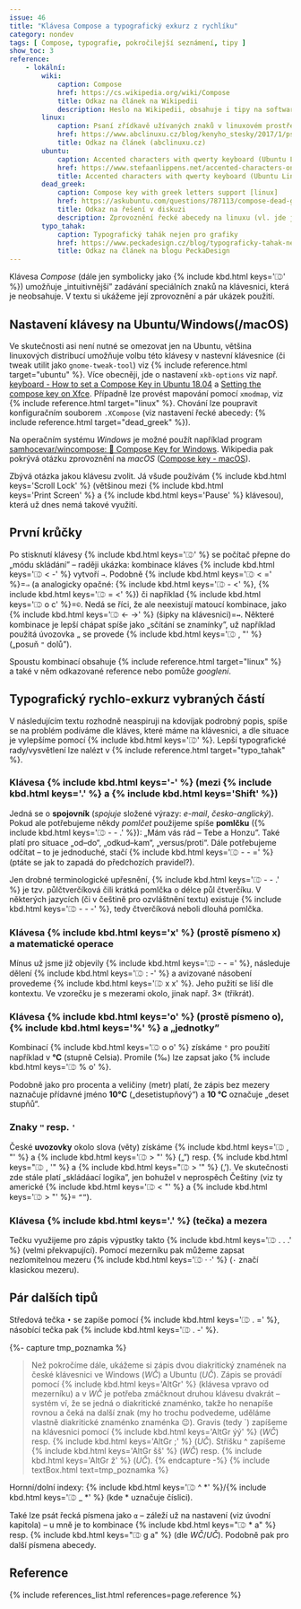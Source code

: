 ```yaml
---
issue: 46
title: "Klávesa Compose a typografický exkurz z rychlíku"
category: nondev
tags: [ Compose, typografie, pokročilejší seznámení, tipy ]
show_toc: 3
reference:
    - lokální:
        wiki:
            caption: Compose
            href: https://cs.wikipedia.org/wiki/Compose
            title: Odkaz na článek na Wikipedii
            description: Heslo na Wikipedii, obsahuje i tipy na software a pár ukázek použití (víc infomací lze dále získat přepnutím na anglickou verzi).
        linux:
            caption: Psaní zřídkavě užívaných znaků v linuxovém prostředí
            href: https://www.abclinuxu.cz/blog/kenyho_stesky/2017/1/psani-zridkave-uzivanych-znaku-v-linuxovem-prostredi
            title: Odkaz na článek (abclinuxu.cz)
        ubuntu:
            caption: Accented characters with qwerty keyboard (Ubuntu Linux)
            href: https://www.stefaanlippens.net/accented-characters-on-qwerty-keyboard/
            title: Accented characters with qwerty keyboard (Ubuntu Linux)
        dead_greek:
            caption: Compose key with greek letters support [linux]
            href: https://askubuntu.com/questions/787113/compose-dead-greek-with-compose-key#877344
            title: Odkaz na řešení v diskuzi
            description: Zprovoznění řecké abecedy na linuxu (vl. jde jen o soubor `.XCompose` viz např. [GitHub/ryukinix/dotfiles/.XCompose](https://raw.githubusercontent.com/ryukinix/dotfiles/master/.XCompose))
        typo_tahak:
            caption: Typografický tahák nejen pro grafiky
            href: https://www.peckadesign.cz/blog/typograficky-tahak-nejen-pro-grafiky?utm_source=twitter&utm_medium=wall&utm_campaign=typograficky-tahak-nejen-pro-grafiky
            title: Odkaz na článek na blogu PeckaDesign
---
```


Klávesa *Compose* (dále jen symbolicky jako {% include kbd.html keys='⎄' %}) umožňuje „intuitivnější” zadávání speciálních znaků na klávesnici, která je neobsahuje. V textu si ukážeme její zprovoznění a pár ukázek použití.

<!--more-->

## Nastavení klávesy na Ubuntu/Windows(/macOS)
Ve skutečnosti asi není nutné se omezovat jen na Ubuntu, většina linuxových distribucí umožňuje volbu této klávesy v nastevní klávesnice (či tweak utilit jako `gnome-tweak-tool`) viz {% include reference.html target="ubuntu" %}. Více obecněji, jde o nastavení `xkb-options` viz např. [keyboard - How to set a Compose Key in Ubuntu 18.04](https://askubuntu.com/questions/1028957/how-to-set-a-compose-key-in-ubuntu-18-04/1152027#1152027 "Dotaz na Ask Ubuntu") a [Setting the compose key on Xfce](https://www.setphaserstostun.org/posts/setting-the-compose-key-on-xfce/ "Článek na Just another blog"). Případně lze provést mapování pomocí `xmodmap`, viz {% include reference.html target="linux" %}. Chování lze poupravit konfiguračním souborem `.XCompose` (viz nastavení řecké abecedy: {% include reference.html target="dead_greek" %}).

Na operačním systému *Windows* je možné použít například program [samhocevar/wincompose: 🔣 Compose Key for Windows](https://github.com/SamHocevar/wincompose "Github repozitář programu WinCompose"). Wikipedia pak pokrývá otázku zprovoznění na *macOS* ([Compose key - macOS](https://en.wikipedia.org/wiki/Compose_key#macOS)).

Zbývá otázka jakou klávesu zvolit. Já všude používám {% include kbd.html keys='Scroll Lock' %} (většinou mezi {% include kbd.html keys='Print Screen' %} a {% include kbd.html keys='Pause' %} klávesou), která už dnes nemá takové využití.

## První krůčky
Po stisknutí klávesy {% include kbd.html keys='⎄' %} se počítač přepne do „módu skládání” – raději ukázka: kombinace kláves {% include kbd.html keys='⎄ < -' %} vytvoří `→`. Podobně {% include kbd.html keys='⎄ < =' %}=`⇒` (a analogicky opačné: {% include kbd.html keys='⎄ - <' %}, {% include kbd.html keys='⎄ = <' %}) či například {% include kbd.html keys='⎄ o c' %}=`©`. Nedá se říci, že ale neexistují matoucí kombinace, jako {% include kbd.html keys='⎄ ← →' %} (šipky na klávesnici)=`↔`. Některé kombinace je lepší chápat spíše jako „sčítání se znamínky”, už například použitá úvozovka `„` se provede {% include kbd.html keys='⎄ , "' %} („posuň `"` dolů”).

Spoustu kombinací obsahuje {% include reference.html target="linux" %} a také v něm odkazované reference nebo pomůže *googlení*.

## Typografický rychlo-exkurz vybraných částí
V následujícím textu rozhodně neaspiruji na kdovíjak podrobný popis, spíše se na problém podíváme dle kláves, které máme na klávesnici, a dle situace je vylepšíme pomocí {% include kbd.html keys='⎄' %}. Lepší typografické rady/vysvětlení lze nalézt v {% include reference.html target="typo_tahak" %}.

### Klávesa {% include kbd.html keys='-' %} (mezi {% include kbd.html keys='.' %} a {% include kbd.html keys='Shift' %})
Jedná se o **spojovník** (*spojuje* složené výrazy: *e-mail*, *česko-anglický*). Pokud ale potřebujeme někdy *pomlčet* použijeme spíše **pomlčku** ({% include kbd.html keys='⎄ - - .' %}): „Mám vás rád – Tebe a Honzu”. Také platí pro situace „od–do“, „odkud–kam“, „versus/proti“. Dále potřebujeme odčítat – to je jednoduché, stačí {% include kbd.html keys='⎄ - - =' %} (ptáte se jak to zapadá do předchozích pravidel?).

Jen drobné terminologické upřesnění, {% include kbd.html keys='⎄ - - .' %} je tzv. půlčtverčíková čili krátká pomlčka o délce půl čtverčíku. V některých jazycích (či v češtině pro ozvláštnění textu) existuje {% include kbd.html keys='⎄ - - -' %}, tedy čtverčíková neboli dlouhá pomlčka.

### Klávesa {% include kbd.html keys='x' %} (prostě písmeno x) a matematické operace
Mínus už jsme již objevily {% include kbd.html keys='⎄ - - =' %}, následuje dělení {% include kbd.html keys='⎄ : -' %} a avizované násobení provedeme {% include kbd.html keys='⎄ x x' %}. Jeho pužití se liší dle kontextu. Ve vzorečku je s mezerami okolo, jinak např. 3× (třikrát).

### Klávesa {% include kbd.html keys='o' %} (prostě písmeno o), {% include kbd.html keys='%' %} a „jednotky”
Kombinací {% include kbd.html keys='⎄ o o' %} získáme `°` pro použití například v **°C** (stupně Celsia). Promile (‰) lze zapsat jako {% include kbd.html keys='⎄ % o' %}.

Podobně jako pro procenta a veličiny (metr) platí, že zápis bez mezery naznačuje přídavné jméno **10°C** („desetistupňový“) a **10 °C** označuje „deset stupňů“.

### Znaky `"` resp. `'`
České **uvozovky** okolo slova (věty) získáme {% include kbd.html keys='⎄ , "' %} a {% include kbd.html keys='⎄ > "' %} („”) resp. {% include kbd.html keys="⎄ , '" %} a {% include kbd.html keys="⎄ > '" %} (‚’). Ve skutečnosti zde stále platí „skládáací logika”, jen bohužel v neprospěch Češtiny (viz ty americké {% include kbd.html keys='⎄ < "' %} a {% include kbd.html keys='⎄ > "' %}= `“”`).

### Klávesa {% include kbd.html keys='.' %} (tečka) a mezera
Tečku využijeme pro zápis výpustky takto {% include kbd.html keys='⎄ . . .' %} (velmi překvapující). Pomocí mezerníku pak můžeme zapsat nezlomitelnou mezeru {% include kbd.html keys='⎄ · ·' %} (`·` značí klasickou mezeru).

## Pár dalších tipů
Středová tečka `•` se zapíše pomocí {% include kbd.html keys='⎄ . =' %}, násobící tečka pak {% include kbd.html keys='⎄ . -' %}.

{%- capture tmp_poznamka %}
> Než pokročíme dále, ukážeme si zápis dvou diakritický znamének na české klávesnici ve Windows (*WČ*) a Ubuntu (*UČ*). Zápis se provádí pomocí {% include kbd.html keys='AltGr' %} (klávesa vpravo od mezerníku) a v *WČ* je potřeba zmáčknout druhou klávesu dvakrát – systém ví, že se jedná o diakritické znaménko, takže ho nenapíše rovnou a čeká na další znak (my ho trochu podvedeme, uděláme vlastně diakritické znaménko znaménka :wink:). Gravis (tedy \`) zapíšeme na klávesnici pomocí {% include kbd.html keys='AltGr ýý' %} (*WČ*) resp. {% include kbd.html keys='AltGr ;' %} (*UČ*). Stříšku ^ zapíšeme {% include kbd.html keys='AltGr šš' %} (*WČ*) resp. {% include kbd.html keys='AltGr ž' %} (*UČ*).
{% endcapture -%}
{% include textBox.html text=tmp_poznamka %}

Hornní/dolní indexy: {% include kbd.html keys='⎄ ^ *' %}/{% include kbd.html keys='⎄ _ *' %} (kde \* uznačuje číslici).

Také lze psát řecká písmena jako `α` – záleží už na nastavení (viz úvodní kapitola) – u mně je to kombinace {% include kbd.html keys="⎄ * a" %} resp. {% include kbd.html keys="⎄ g a" %} (dle *WČ*/*UČ*). Podobně pak pro další písmena abecedy.

## Reference
{% include references_list.html references=page.reference %}
